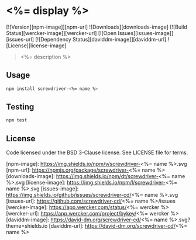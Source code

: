 # <%= display %>
[![Version][npm-image]][npm-url] ![Downloads][downloads-image] [![Build Status][wercker-image]][wercker-url] [![Open Issues][issues-image]][issues-url] [![Dependency Status][daviddm-image]][daviddm-url] ![License][license-image]

> <%= description %>

## Usage

```bash
npm install screwdriver-<%= name %>
```

## Testing

```bash
npm test
```

## License

Code licensed under the BSD 3-Clause license. See LICENSE file for terms.

[npm-image]: https://img.shields.io/npm/v/screwdriver-<%= name %>.svg
[npm-url]: https://npmjs.org/package/screwdriver-<%= name %>
[downloads-image]: https://img.shields.io/npm/dt/screwdriver-<%= name %>.svg
[license-image]: https://img.shields.io/npm/l/screwdriver-<%= name %>.svg
[issues-image]: https://img.shields.io/github/issues/screwdriver-cd/<%= name %>.svg
[issues-url]: https://github.com/screwdriver-cd/<%= name %>/issues
[wercker-image]: https://app.wercker.com/status/<%= wercker %>
[wercker-url]: https://app.wercker.com/project/bykey/<%= wercker %>
[daviddm-image]: https://david-dm.org/screwdriver-cd/<%= name %>.svg?theme=shields.io
[daviddm-url]: https://david-dm.org/screwdriver-cd/<%= name %>
